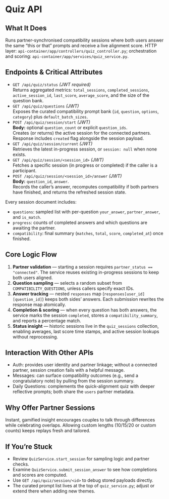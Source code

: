# Quiz API

## What It Does
Runs partner-synchronised compatibility sessions where both users answer the same “this or that” prompts and receive a live alignment score. HTTP layer: `api-container/app/controllers/quiz_controller.py`; orchestration and scoring: `api-container/app/services/quiz_service.py`.

## Endpoints & Critical Attributes
- `GET /api/quiz/status` *(JWT required)*  
  Returns aggregated metrics: `total_sessions`, `completed_sessions`, `active_session_id`, `last_score`, `average_score`, and the size of the question bank.
- `GET /api/quiz/questions` *(JWT)*  
  Exposes the curated compatibility prompt bank (`id`, `question`, `options`, `category`) plus `default_batch_sizes`.
- `POST /api/quiz/session/start` *(JWT)*  
  **Body:** optional `question_count` or explicit `question_ids`.  
  Creates (or returns) the active session for the connected partners. Response includes `created` flag alongside the session payload.
- `GET /api/quiz/session/current` *(JWT)*  
  Retrieves the latest in-progress session, or `session: null` when none exists.
- `GET /api/quiz/session/<session_id>` *(JWT)*  
  Fetches a specific session (in progress or completed) if the caller is a participant.
- `POST /api/quiz/session/<session_id>/answer` *(JWT)*  
  **Body:** `question_id`, `answer`.  
  Records the caller’s answer, recomputes compatibility if both partners have finished, and returns the refreshed session state.

Every session document includes:
- `questions`: sampled list with per-question `your_answer`, `partner_answer`, and `is_match`.
- `progress`: counts of completed answers and which questions are awaiting the partner.
- `compatibility`: final summary (`matches`, `total`, `score`, `completed_at`) once finished.

## Core Logic Flow
1. **Partner validation** — starting a session requires `partner_status == "connected"`. The service reuses existing in-progress sessions to keep both users aligned.
2. **Question sampling** — selects a random subset from `COMPATIBILITY_QUESTIONS`, unless callers specify exact IDs.
3. **Answer tracking** — nested `responses` map (`responses[user_id][question_id]`) keeps both sides’ answers. Each submission rewrites the response map atomically.
4. **Completion & scoring** — when every question has both answers, the service marks the session `completed`, stores a `compatibility_summary`, and reports a percentage match.
5. **Status insight** — historic sessions live in the `quiz_sessions` collection, enabling averages, last score time stamps, and active session lookups without reprocessing.

## Interaction With Other APIs
- Auth: provides user identity and partner linkage; without a connected partner, session creation fails with a helpful message.
- Messages: can surface compatibility outcomes (e.g., send a congratulatory note) by pulling from the session summary.
- Daily Questions: complements the quick-alignment quiz with deeper reflective prompts; both share the `users` partner metadata.

## Why Offer Partner Sessions
Instant, gamified insight encourages couples to talk through differences while celebrating overlaps. Allowing custom lengths (10/15/20 or custom counts) keeps replays fresh and tailored.

## If You’re Stuck
- Review `QuizService.start_session` for sampling logic and partner checks.
- Examine `QuizService.submit_session_answer` to see how completions and scores are computed.
- Use `GET /api/quiz/session/<id>` to debug stored payloads directly.
- The curated prompt list lives at the top of `quiz_service.py`; adjust or extend there when adding new themes.
